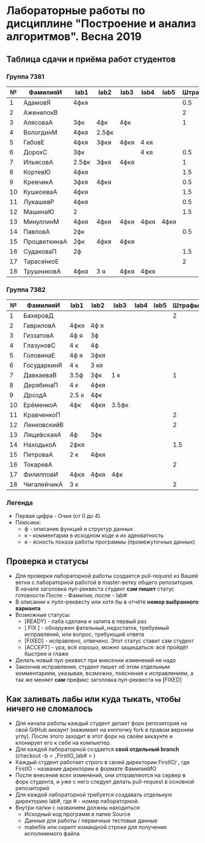 # Лабораторные работы по дисциплине "Построение и анализ алгоритмов". Весна 2019

## Таблица сдачи и приёма работ студентов

### Группа 7381

| №| ФамилияИ    | lab1 | lab2 | lab3 | lab4 | lab5 |Штрафы|Ост.попытки|
| -| ------------| ---- | ---- | ---- | ---- | ---- | ---- | --------- |
| 1| АдамовЯ     |4фкя  |      |      |      |      |  0.5 |    11     |
| 2| АженилокВ   |      |      |      |      |      |  2   |    12     |
| 3| АлясоваА    |3фк   |4фк   |4фк   |      |      |  1   |     9     |
| 4| Вологди́нМ   |4фкя  |2.5фк |      |      |      |      |     9     |
| 5| ГабовЕ      |4фкя  |3фкя  |4фкя  |4 кя  |      |      |     6     |
| 6| ДорохС      |3фк   |      |      |4 кя  |      |  0.5 |     9     |
| 7| ИльясовА    |2.5фк |3фкя  |4фкя  |      |      |  1   |     9     |
| 8| КортевЮ     |4фкя  |      |      |      |      |  1.5 |    11     |
| 9| КревчикА    |3фкя  |4фкя  |      |      |      |  0.5 |    10     |
|10| КушкоеваА   |4фкя  |      |      |      |      |  1.5 |    11     |
|11| ЛукашевР    |4фкя  |      |      |      |      |  0.5 |    10     |
|12| МашинаЮ     |2     |      |      |      |      |  1.5 |    11     |
|13| МинуллинМ   |4фкя  |4фкя  |4фкя  |4фкя  |4фкя  |      |    10     |
|14| ПавловА     |2фк   |      |      |      |      |  0.5 |    11     |
|15| ПроцветкинаА|2фк   |4фкя  |4фкя  |      |      |      |     9     |
|16| СудаковаП   |2ф    |      |      |      |      |  1.5 |    11     |
|17| Тарасе́нкоЕ  |      |      |      |      |      |  2   |    12     |
|18| ТрушниковА  |4фкя  |3  я  |4фкя  |4фкя  |      |      |     6     |


### Группа 7382

| №| ФамилияИ    | lab1 | lab2 | lab3 | lab4 | lab5 |Штрафы|Ост.попытки|
| -| ------------| ---- | ---- | ---- | ---- | ---- | ---- | --------- |
| 1| БахеровД    |      |      |      |      |      |  2   |    12     |
| 2| ГавриловА   |4фкя  |4ф я  |      |      |      |      |    10     |
| 3| ГиззатовА   |4ф я  |3ф    |      |      |      |      |     9     |
| 4| ГлазуновС   |4 к   |4ф    |      |      |      |      |    10     |
| 5| ГоловинаЕ   |4ф я  |3фкя  |      |      |      |      |     9     |
| 6| ГосударкинЯ |4 к   |3 кя  |      |      |      |      |    11     |
| 7| ДавкаеваВ   |3.5ф  |3фк   |1 к   |      |      |  1   |     9     |
| 8| ДерябинаП   |4 к   |4фкя  |      |      |      |      |    10     |
| 9| ДроздА      |2.5 к |4фк   |      |      |      |      |     9     |
|10| ЕрёменкоА   |4фк   |4фкя  |3.5фк |      |      |      |     6     |
|11| КравченкоП  |      |      |      |      |      |  2   |    12     |
|12| ЛенковскийВ |      |      |      |      |      |  2   |    12     |
|13| Ляще́вскаяА  |4ф    |3фк   |      |      |      |      |    10     |
|14| НаходькоА   |2фкя  |      |      |      |      |  1.5 |    11     |
|15| ПетроваА    |2 к   |4фкя  |      |      |      |      |    10     |
|16| ТокаревА    |      |      |      |      |      |  2   |    12     |
|17| ФилипповИ   |4фкя  |4фкя  |4фк   |      |      |      |     8     |
|18| ЧигалейчикА |3 к   |      |      |      |      |  2   |    12     |

### Легенда
- Первая цифра - Очки (от 0 до 4).
- Плюсики:
    * ф - описание функций и структур данных
    * к - комментарии в исходном коде и их адекватность
    * я - ясность показа работы программы (промежуточных данных)

## Проверка и статусы

- Для проверки лабораторной работы создается pull-request из Вашей ветки с лабораторной работой в master-ветку общего репозитория. В начале заголовка пул-реквеста студент **сам пишет** статус готовности После - Фамилия, после - lab#
- В описании к пулл-реквесту или хотя бы в отчёте **номер выбранного варианта**
- Возможные статусы:
    * [READY]  - лаба сделана и залита в первый раз
    * [ FIX ]  - обнаружен фатальный_недостаток, требуемый исправлений, или вопрос, требующий ответа
    * [FIXED]  - исправлено, отвечено. Этот статус ставит сам студент
    * [ACCEPT] - ура, всё хорошо, можно защищаться: всё пройдёт быстрее и глаже
- Делать новый пул-реквест при внесении изменений не надо
- Закончив исправления, студент пишет об этом отдельным комментарием, указывая, возможно, пояснения к исправлениям, а так же меняет **сам** префикс заголовка пул-реквеста на [FIXED]

## Как заливать лабы или куда тыкать, чтобы ничего не сломалось

- Для начала работы каждый студент делает форк репозитория на свой GitHub аккаунт (нажимает на кнопочку fork в правом верхнем углу). После этого заходит в этот форк на своём аккаунте и клонирует его к себе на компьютер.
- Для каждой лабораторной создается **свой отдельный branch** (checkout -b < _FirstIO\_lab# > )
- Каждый студент работает строго в своей директории FirstIO/ , где FirstIO - название директории в формате ФамилияИО
- После внесения всех изменений, они отправляются на сервер в форк студента, и уже с него следует делать pull-request в основной репозиторий
- Для каждой лабораторной требуется создавать отдельную директорию lab#, где # - номер лабораторной.
- Внутри папки с названием должны находиться:
    * Исходный код программ в папке Source
    * Данные для работы / первичные тестовые данные
    * makefile или скрипт командной строки для получения исполняемого файла
